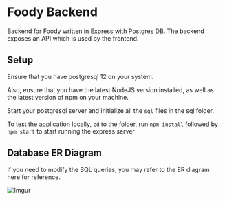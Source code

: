 # Foody Backend
Backend for Foody written in Express with Postgres DB. The backend exposes an API which is used by the frontend.

## Setup
Ensure that you have postgresql 12 on your system. 

Also, ensure that you have the latest NodeJS version installed, as well as the latest version of npm on your machine.

Start your postgresql server and initialize all the `sql` files in the sql folder.

To test the application locally, `cd` to the folder, run `npm install` followed by `npm start` to start running the express server


## Database ER Diagram
If you need to modify the SQL queries, you may refer to the ER diagram here for reference.

![Imgur](https://i.imgur.com/stD91y0.png)
